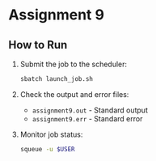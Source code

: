 # Assignment 9

## How to Run

1. Submit the job to the scheduler:
   ```bash
   sbatch launch_job.sh
   ```

2. Check the output and error files:
   - `assignment9.out` - Standard output
   - `assignment9.err` - Standard error

3. Monitor job status:
   ```bash
   squeue -u $USER
   ```
